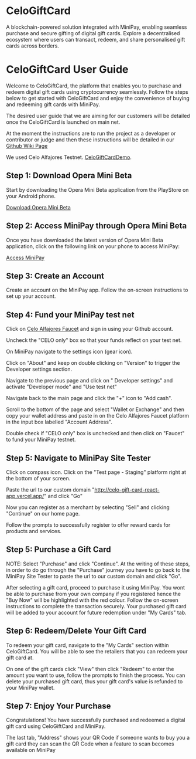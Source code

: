 # CeloGiftCard
A blockchain-powered solution integrated with MiniPay, enabling seamless purchase and secure gifting of digital gift cards. Explore a decentralised ecosystem where users can transact, redeem, and share personalised gift cards across borders.

# CeloGiftCard User Guide

Welcome to CeloGiftCard, the platform that enables you to purchase and redeem digital gift cards using cryptocurrency seamlessly. Follow the steps below to get started with CeloGiftCard and enjoy the convenience of buying and redeeming gift cards with MiniPay.

The desired user guide that we are aiming for our customers will be detailed once the CeloGiftCard is launched on main net.

At the moment the instructions are to run the project as a developer or contributor or judge and then these instructions will be detailed in our [Github Wiki Page](https://github.com/MrPeterManda/CeloGiftCard/wiki)

We used Celo Alfajores Testnet. [CeloGiftCardDemo](https://youtu.be/J11hi7SDbCE). 

## Step 1: Download Opera Mini Beta

Start by downloading the Opera Mini Beta application from the PlayStore on your Android phone.

[Download Opera Mini Beta](https://play.google.com/store/apps/details?id=com.opera.mini.native.beta&hl=en&gl=US)

## Step 2: Access MiniPay through Opera Mini Beta

Once you have downloaded the latest version of Opera Mini Beta application, click on the following link on your phone to access MiniPay:

[Access MiniPay](https://opmini.page.link/d6VPt8LBwbAxstun8)

## Step 3: Create an Account

Create an account on the MiniPay app. Follow the on-screen instructions to set up your account.

## Step 4: Fund your MiniPay test net

Click on [Celo Alfajores Faucet](https://faucet.celo.org/alfajores) and sign in using your Github account.

Uncheck the "CELO only" box so that your funds reflect on your test net.

On MiniPay navigate to the settings icon (gear icon).

Click on "About" and keep on double clicking on "Version" to trigger the Developer settings section.

Navigate to the previous page and click on " Developer settings" and activate "Developer mode" and "Use test net"

Navigate back to the main page and click the "+" icon to "Add cash".

Scroll to the bottom of the page and select "Wallet or Exchange" and then copy your wallet address and paste in on the Celo Alfajores Faucet platform in the input box labelled "Account Address".

Double check if "CELO only" box is unchecked and then click on "Faucet" to fund your MiniPay testnet.


## Step 5: Navigate to MiniPay Site Tester

Click on compass icon. Click on the "Test page - Staging" platform right at the bottom of your screen.

Paste the url to our custom domain "http://celo-gift-card-react-app.vercel.app/" and click "Go"

Now you can register as a merchant by selecting "Sell" and clicking "Continue" on our home page.

Follow the prompts to successfully register to offer reward cards for products and services.

## Step 5: Purchase a Gift Card

NOTE: Select "Purchase" and click "Continue". At the writing of these steps, in order to do go through the "Purchase" journey you have to go back to the MiniPay Site Tester to paste the url to our custom domain and click "Go".

After selecting a gift card, proceed to purchase it using MiniPay. You wont be able to purchase from your own company if you registered hence the "Buy Now" will be highlighted with the red colour.
Follow the on-screen instructions to complete the transaction securely. Your purchased gift card will be added to your account for future redemption under "My Cards" tab.

## Step 6: Redeem/Delete Your Gift Card

To redeem your gift card, navigate to the "My Cards" section within CeloGiftCard.
You will be able to see the retailers that you can redeem your gift card at.

On one of the gift cards click "View" then click "Redeem" to enter the amount you want to use, follow the prompts to finish the process.
You can delete your purchased gift card, thus your gift card's value is refunded to your MiniPay wallet.

## Step 7: Enjoy Your Purchase

Congratulations! You have successfully purchased and redeemed a digital gift card using CeloGiftCard and MiniPay. 

The last tab, "Address" shows your QR Code if someone wants to buy you a gift card they can scan the QR Code when a feature to scan becomes available on MiniPay 
